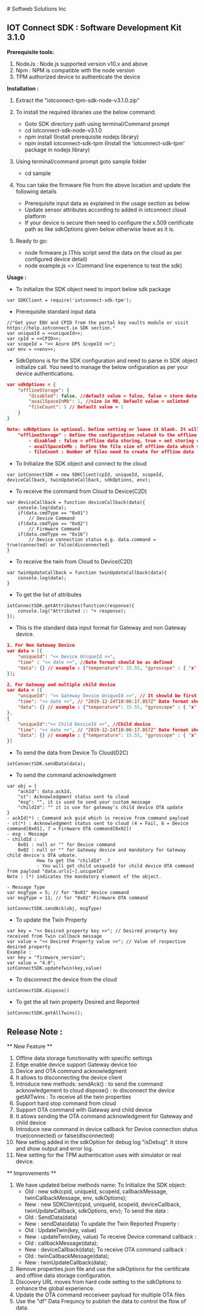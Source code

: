 ﻿﻿# Softweb Solutions Inc
## IOT Connect SDK : Software Development Kit 3.1.0

**Prerequisite tools:**

1. NodeJs : Node.js supported version v10.x and above
2. Npm : NPM is compatible with the node version
3. TPM authorized device to authenticate the device

**Installation :** 

1. Extract the "iotconnect-tpm-sdk-node-v3.1.0.zip"

2. To install the required libraries use the below command:
	- Goto SDK directory path using terminal/Command prompt
	- cd iotconnect-sdk-node-v3.1.0
	- npm install (Install prerequisite nodejs library)
	- npm install iotconnect-sdk-tpm (Install the 'iotconnect-sdk-tpm' package in nodejs library)

3. Using terminal/command prompt goto sample folder
	- cd sample 

4. You can take the firmware file from the above location and update the following details
	- Prerequisite input data as explained in the usage section as below
	- Update sensor attributes according to added in iotconnect cloud platform
	- If your device is secure then need to configure the x.509 certificate path as like sdkOptions given below otherwise leave as it is.

5. Ready to go:
	- node firmware.js (This script send the data on the cloud as per configured device detail)
	- node example.js *<<env>>* (Command line experience to test the sdk)
	
**Usage :**

- To initialize the SDK object need to import below sdk package
```node
var SDKClient = require('iotconnect-sdk-tpm');
```

- Prerequisite standard input data 
```node
//"Get your ENV and CPID from the portal key vaults module or visit https://help.iotconnect.io SDK section."
var uniqueId = <<uniqueId>>;
var cpId = <<CPID>>; 
var scopeId = "<< Azure DPS ScopeId >>";
var env = <<env>>;
```
- SdkOptions is for the SDK configuration and need to parse in SDK object initialize call. You need to manage the below onfiguration as per your device authentications.

```json
var sdkOptions = {
    "offlineStorage": { 
		"disabled": false, //default value = false, false = store data, true = not store data 
		"availSpaceInMb": 1, //size in MB, Default value = unlimted
		"fileCount": 5 // Default value = 1
	}
}

Note: sdkOptions is optional. Define setting or leave it blank. It will set the default setting for offline storage configuration as per defined above. It may harm your device by storing the large data. Once memory get full may chance to your device script crash and stop the execution
	"offlineStorage" : Define the configuration related to the offline data storage 
		- disabled : false = offline data storing, true = not storing offline data 
		- availSpaceInMb : Define the file size of offline data which should be in (MB)
		- fileCount : Number of files need to create for offline data
```

- To Initialize the SDK object and connect to the cloud
```node
var iotConnectSDK = new SDKClient(cpId, uniqueId, scopeId, deviceCallback, twinUpdateCallback, sdkOptions, env);
```

- To receive the command from Cloud to Device(C2D)	
```node
var deviceCallback = function deviceCallback(data){
	console.log(data);
	if(data.cmdType == "0x01")
		// Device Command
	if(data.cmdType == "0x02")
		// Firmware Command
	if(data.cmdType == "0x16")
		// Device connection status e.g. data.command = true(connected) or false(disconnected)
}
```

- To receive the twin from Cloud to Device(C2D)
```node
var twinUpdateCallback = function twinUpdateCallback(data){
    console.log(data);
}
```

- To get the list of attributes
```node
iotConnectSDK.getAttributes(function(response){
	console.log("Attributed :: "+ response);
});
```

- This is the standard data input format for Gateway and non Gateway device.
```json
1. For Non Gateway Device 
var data = [{
    "uniqueId": "<< Device UniqueId >>",
    "time" : "<< date >>", //Date format should be as defined
    "data": {} // example : {"temperature": 15.55, "gyroscope" : { 'x' : -1.2 }}
}];

2. For Gateway and multiple child device 
var data = [{
	"uniqueId": "<< Gateway Device UniqueId >>", // It should be first element
	"time": "<< date >>", // "2019-12-24T10:06:17.857Z" Date format should be as defined
	"data": {} // example : {"temperature": 15.55, "gyroscope" : { 'x' : -1.2 }}
},
{
	"uniqueId":"<< Child DeviceId >>", //Child device
	"time": "<< date >>", // "2019-12-24T10:06:17.857Z" Date format should be as defined
	"data": {} // example : {"temperature": 15.55, "gyroscope" : { 'x' : -1.2 }}
}]
```

- To send the data from Device To Cloud(D2C)
```node
iotConnectSDK.sendData(data);
```

- To send the command acknowledgment
```node
var obj = {
	"ackId": data.ackId,
	"st": Acknowledgment status sent to cloud
	"msg": "", it is used to send your custom message
	"childId": "" it is use for gateway's child device OTA update
}
- ackId(*) : Command ack guid which is receive from command payload
- st(*) : Acknowledgment status sent to cloud (4 = Fail, 6 = Device command[0x01], 7 = Firmware OTA command[0x02])
- msg : Message 
- childId : 
	0x01 : null or "" for Device command  
	0x02 : null or "" for Gateway device and mandatory for Gateway child device's OTA udoate.
		   How to get the "childId" .?
		   - You will get child uniqueId for child device OTA command from payload "data.urls[~].uniqueId"
Note : (*) indicates the mandatory element of the object.

- Message Type
var msgType = 5; // for "0x01" device command 
var msgType = 11; // for "0x02" Firmware OTA command 

iotConnectSDK.sendAck(obj, msgType)
```

- To update the Twin Property
```node
var key = "<< Desired property key >>"; // Desired proeprty key received from Twin callback message
var value = "<< Desired Property value >>"; // Value of respective desired property
Example : 
var key = "firmware_version";
var value = "4.0";
iotConnectSDK.updateTwin(key,value)
```

- To disconnect the device from the cloud
```node
iotConnectSDK.dispose()
```

- To get the all twin property Desired and Reported
```node
iotConnectSDK.getAllTwins();
```

## Release Note :

** New Feature **
1.  Offline data storage functionality with specific settings
2.  Edge enable device support Gateway device too
3.  Device and OTA command acknowledgment
4.  It allows to disconnecting the device client 
5.  Introduce new methods:
	 sendAck() : to send the command acknowledgement to cloud
	 dispose() : to disconnect the device
	 getAllTwins : To receive all the twin properties
6.  Support hard stop command from cloud
7.  Support OTA command with Gateway and child device
8.  It allows sending the OTA command acknowledgment for Gateway and child device
9.  Introduce new command in device callback for Device connection status true(connected) or false(disconnected)
10. New setting added in the sdkOption for debug log "isDebug". It store and show output and error log.
11. New setting for the TPM authentication uses with simulator or real device.


** Improvements **
1. We have updated below methods name:
   To Initialize the SDK object:
	- Old : new sdk(cpid, uniqueId, scopeId, callbackMessage, twinCallbackMessage, env, sdkOptions);
	- New : new SDKClient(cpid, uniqueId, scopeId, deviceCallback, twinUpdateCallback, sdkOptions, env);
   To send the data :
    - Old : SendData(data)
    - New : sendData(data)
   To update the Twin Reported Property :
    - Old : UpdateTwin(key, value)
    - New : updateTwin(key, value)
   To receive Device command callback :
    - Old : callbackMessage(data);
	- New : deviceCallback(data);
   To receive OTA command callback :
    - Old : twinCallbackMessage(data);
	- New : twinUpdateCallback(data);
2. Remove properties.json file and use the sdkOptions for the certificate and offline data storage  configuration. 
3. Discovery URL moves from hard code setting to the sdkOptions to enhance the global experience.
4. Update the OTA command recceiveer payload for multiple OTA files
5. Use the "df" Data Frequncy to publish the data to control the flow of data.
